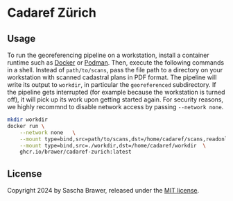 # Cadaref Zürich

## Usage

To run the georeferencing pipeline on a workstation, install a container
runtime such as [Docker](https://www.docker.com/products/docker-desktop/)
or [Podman](https://podman.io/docs/installation). Then, execute the following
commands in a shell. Instead of `path/to/scans`, pass the file path to
a directory on your workstation with scanned cadastral plans in PDF format.
The pipeline will write its output to `workdir`, in particular the
`georeferenced` subdirectory. If the pipeline gets interrupted (for example
because the workstation is turned off), it will pick up its work upon
getting started again. For security reasons, we highly recommnd to disable
network access by passing `--network none`.

```sh
mkdir workdir
docker run \
    --network none   \
    --mount type=bind,src=path/to/scans,dst=/home/cadaref/scans,readonly   \
    --mount type=bind,src=./workdir,dst=/home/cadaref/workdir  \
    ghcr.io/brawer/cadaref-zurich:latest
```


## License

Copyright 2024 by Sascha Brawer, released under the [MIT license](LICENSE).
